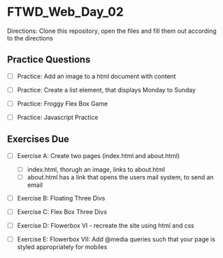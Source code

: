 # FTWD_Web_Day_02

Directions: Clone this repository, open the files and fill them out according to the directions

## Practice Questions

- [ ] Practice: Add an image to a html document with content

- [ ] Practice: Create a list element, that displays Monday to Sunday

- [ ] Practice: Froggy Flex Box Game

- [ ] Practice: Javascript Practice

## Exercises Due

- [ ] Exercise A: Create two pages (index.html and about.html)

  - [ ] index.html, thorugh an image, links to about.html
  - [ ] about.html has a link that opens the users mail system, to send an email

- [ ] Exercise B: Floating Three Divs

- [ ] Exercise C: Flex Box Three Divs

- [ ] Exercise D: Flowerbox VI - recreate the site using html and css

- [ ] Exercise E: Flowerbox VII: Add @media queries such that your page is styled appropriately for mobiles
